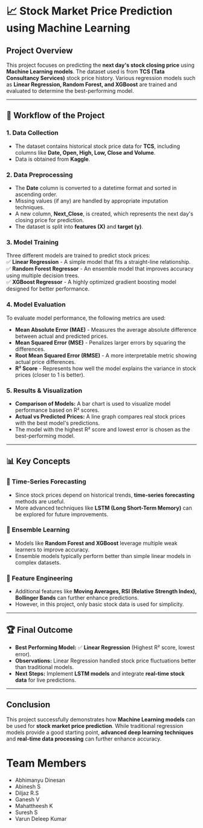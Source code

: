 # 📈 Stock Market Price Prediction using Machine Learning  

## Project Overview  
This project focuses on predicting the **next day's stock closing price** using **Machine Learning models**. The dataset used is from **TCS (Tata Consultancy Services)** stock price history. Various regression models such as **Linear Regression, Random Forest, and XGBoost** are trained and evaluated to determine the best-performing model.

---

## 📌 Workflow of the Project  

### **1. Data Collection**  
- The dataset contains historical stock price data for **TCS**, including columns like **Date, Open, High, Low, Close and Volume**.
- Data is obtained from **Kaggle**.

### **2. Data Preprocessing**  
- The **Date** column is converted to a datetime format and sorted in ascending order.
- Missing values (if any) are handled by appropriate imputation techniques.
- A new column, **Next_Close**, is created, which represents the next day's closing price for prediction.
- The dataset is split into **features (X)** and **target (y)**.

### **3. Model Training**  
Three different models are trained to predict stock prices:  
✅ **Linear Regression** - A simple model that fits a straight-line relationship.  
✅ **Random Forest Regressor** - An ensemble model that improves accuracy using multiple decision trees.  
✅ **XGBoost Regressor** - A highly optimized gradient boosting model designed for better performance.  

### **4. Model Evaluation**  
To evaluate model performance, the following metrics are used:  
- **Mean Absolute Error (MAE)** - Measures the average absolute difference between actual and predicted prices.  
- **Mean Squared Error (MSE)** - Penalizes larger errors by squaring the differences.  
- **Root Mean Squared Error (RMSE)** - A more interpretable metric showing actual price differences.  
- **R² Score** - Represents how well the model explains the variance in stock prices (closer to 1 is better).  

### **5. Results & Visualization**  
- **Comparison of Models:** A bar chart is used to visualize model performance based on R² scores.
- **Actual vs Predicted Prices:** A line graph compares real stock prices with the best model's predictions.
- The model with the highest R² score and lowest error is chosen as the best-performing model.

---

## 📊 Key Concepts  

### **📅 Time-Series Forecasting**  
- Since stock prices depend on historical trends, **time-series forecasting** methods are useful.
- More advanced techniques like **LSTM (Long Short-Term Memory)** can be explored for future improvements.

### **💪 Ensemble Learning**  
- Models like **Random Forest and XGBoost** leverage multiple weak learners to improve accuracy.
- Ensemble models typically perform better than simple linear models in complex datasets.

### **🔄 Feature Engineering**  
- Additional features like **Moving Averages, RSI (Relative Strength Index), Bollinger Bands** can further enhance predictions.
- However, in this project, only basic stock data is used for simplicity.

---

## 🏆 Final Outcome  
- **Best Performing Model:** ✅ **Linear Regression** (Highest R² score, lowest error).  
- **Observations:** Linear Regression handled stock price fluctuations better than traditional models.  
- **Next Steps:** Implement **LSTM models** and integrate **real-time stock data** for live predictions.  

---

## Conclusion  
This project successfully demonstrates how **Machine Learning models** can be used for **stock market price prediction**. While traditional regression models provide a good starting point, **advanced deep learning techniques** and **real-time data processing** can further enhance accuracy.

# Team Members
- Abhimanyu Dinesan
- Abinesh S
- Diljaz R.S
- Ganesh V
- Mahattheesh K
- Suresh S
- Varun Deleep Kumar
